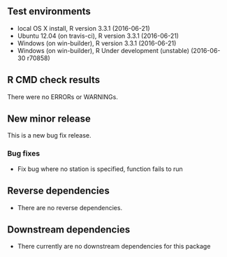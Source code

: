 ## Test environments
* local OS X install, R version 3.3.1 (2016-06-21)
* Ubuntu 12.04 (on travis-ci), R version 3.3.1 (2016-06-21)
* Windows (on win-builder), R version 3.3.1 (2016-06-21)
* Windows (on win-builder), R Under development (unstable) (2016-06-30 r70858)

## R CMD check results
There were no ERRORs or WARNINGs. 

## New minor release
This is a new bug fix release.

### Bug fixes
  * Fix bug where no station is specified, function fails to run
 

## Reverse dependencies
* There are no reverse dependencies.

## Downstream dependencies
* There currently are no downstream dependencies for this package
